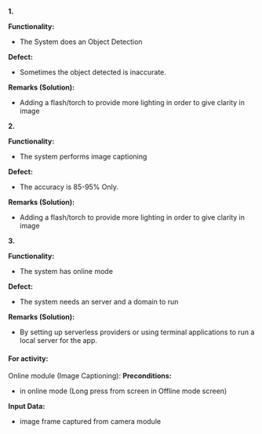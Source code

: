
**1.**

**Functionality:**
- The System does an Object Detection

**Defect:**
- Sometimes the object detected is inaccurate.

**Remarks (Solution):**
- Adding a flash/torch to provide more lighting in order to give clarity in image

**2.**

**Functionality:**
- The system performs image captioning 

**Defect:**
- The accuracy is 85-95% Only.

**Remarks (Solution):**
- Adding a flash/torch to provide more lighting in order to give clarity in image

**3.**

**Functionality:**
- The system has online mode

**Defect:**
- The system needs an server and a domain to run

**Remarks (Solution):**
- By setting up serverless providers or using terminal applications to run a local server for the app.

#### For activity:

Online module (Image Captioning):
**Preconditions:**
- in online mode (Long press from screen in Offline mode screen)

**Input Data:**
- image frame captured from camera module


